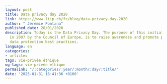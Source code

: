 ```yaml
---
layout: post
title: Data privacy day 2020
link: https://www.liip.ch/fr/blog/data-privacy-day-2020
author: " Jérémie Fontana"
published_date: 28/01/2020
description: Today is the Data Privacy Day. The purpose of this initiative, launched
  in 2007 by the Council of Europe, is to raise awareness and promote privacy and
  data protection best practices.
language: en
categories:
- articles
tags: vie-privée éthique
og-tags: vie-privée éthique
permalink: "/:categories/:year/:month/:day/:title/"
date: '2025-01-31 16:41:36 +0100'
---
```

